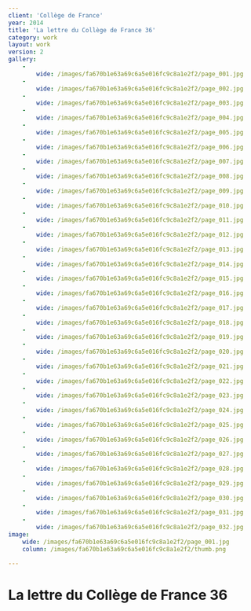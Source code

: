 ```yaml
---
client: 'Collège de France'
year: 2014
title: 'La lettre du Collège de France 36'
category: work
layout: work
version: 2
gallery:
    -
        wide: /images/fa670b1e63a69c6a5e016fc9c8a1e2f2/page_001.jpg
    -
        wide: /images/fa670b1e63a69c6a5e016fc9c8a1e2f2/page_002.jpg
    -
        wide: /images/fa670b1e63a69c6a5e016fc9c8a1e2f2/page_003.jpg
    -
        wide: /images/fa670b1e63a69c6a5e016fc9c8a1e2f2/page_004.jpg
    -
        wide: /images/fa670b1e63a69c6a5e016fc9c8a1e2f2/page_005.jpg
    -
        wide: /images/fa670b1e63a69c6a5e016fc9c8a1e2f2/page_006.jpg
    -
        wide: /images/fa670b1e63a69c6a5e016fc9c8a1e2f2/page_007.jpg
    -
        wide: /images/fa670b1e63a69c6a5e016fc9c8a1e2f2/page_008.jpg
    -
        wide: /images/fa670b1e63a69c6a5e016fc9c8a1e2f2/page_009.jpg
    -
        wide: /images/fa670b1e63a69c6a5e016fc9c8a1e2f2/page_010.jpg
    -
        wide: /images/fa670b1e63a69c6a5e016fc9c8a1e2f2/page_011.jpg
    -
        wide: /images/fa670b1e63a69c6a5e016fc9c8a1e2f2/page_012.jpg
    -
        wide: /images/fa670b1e63a69c6a5e016fc9c8a1e2f2/page_013.jpg
    -
        wide: /images/fa670b1e63a69c6a5e016fc9c8a1e2f2/page_014.jpg
    -
        wide: /images/fa670b1e63a69c6a5e016fc9c8a1e2f2/page_015.jpg
    -
        wide: /images/fa670b1e63a69c6a5e016fc9c8a1e2f2/page_016.jpg
    -
        wide: /images/fa670b1e63a69c6a5e016fc9c8a1e2f2/page_017.jpg
    -
        wide: /images/fa670b1e63a69c6a5e016fc9c8a1e2f2/page_018.jpg
    -
        wide: /images/fa670b1e63a69c6a5e016fc9c8a1e2f2/page_019.jpg
    -
        wide: /images/fa670b1e63a69c6a5e016fc9c8a1e2f2/page_020.jpg
    -
        wide: /images/fa670b1e63a69c6a5e016fc9c8a1e2f2/page_021.jpg
    -
        wide: /images/fa670b1e63a69c6a5e016fc9c8a1e2f2/page_022.jpg
    -
        wide: /images/fa670b1e63a69c6a5e016fc9c8a1e2f2/page_023.jpg
    -
        wide: /images/fa670b1e63a69c6a5e016fc9c8a1e2f2/page_024.jpg
    -
        wide: /images/fa670b1e63a69c6a5e016fc9c8a1e2f2/page_025.jpg
    -
        wide: /images/fa670b1e63a69c6a5e016fc9c8a1e2f2/page_026.jpg
    -
        wide: /images/fa670b1e63a69c6a5e016fc9c8a1e2f2/page_027.jpg
    -
        wide: /images/fa670b1e63a69c6a5e016fc9c8a1e2f2/page_028.jpg
    -
        wide: /images/fa670b1e63a69c6a5e016fc9c8a1e2f2/page_029.jpg
    -
        wide: /images/fa670b1e63a69c6a5e016fc9c8a1e2f2/page_030.jpg
    -
        wide: /images/fa670b1e63a69c6a5e016fc9c8a1e2f2/page_031.jpg
    -
        wide: /images/fa670b1e63a69c6a5e016fc9c8a1e2f2/page_032.jpg
image:
    wide: /images/fa670b1e63a69c6a5e016fc9c8a1e2f2/page_001.jpg
    column: /images/fa670b1e63a69c6a5e016fc9c8a1e2f2/thumb.png

---
```

# La lettre du Collège de France 36

